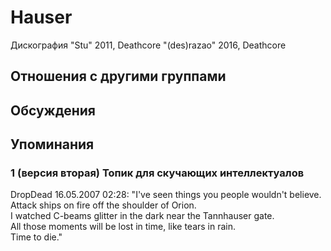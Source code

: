 # Hauser

Дискография
"Stu" 2011, Deathcore
"(des)razao" 2016, Deathcore

## Отношения с другими группами


## Обсуждения


## Упоминания

### 1 (версия вторая) Топик для скучающих интеллектуалов

DropDead 16.05.2007 02:28:
"I've seen things you people wouldn't believe.<BR>        Attack ships on fire off the shoulder of Orion.<BR>        I watched C-beams glitter in the dark near the Tannhauser gate.<BR>        All those moments will be lost in time, like tears in rain.<BR>        Time to die."<BR>

